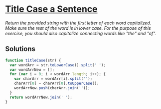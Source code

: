 # [Title Case a Sentence](http://www.freecodecamp.com/challenges/title-case-a-sentence)

*Return the provided string with the first letter of each word capitalized. Make sure the rest of the word is in lower case. For the purpose of this exercise, you should also capitalize connecting words like "the" and "of".*

## Solutions

```javascript
function titleCase(str) {
  var wordArr = str.toLowerCase().split(' ');
  var wordArrNew = [];
  for (var i = 0; i < wordArr.length; i++); {
    var charArr = wordArr[i].split('');
    charArr[0] = charArr[0].toUpperCase();
    wordArrNew.push(charArr.join(''));
  }
  return wordArrNew.join(' ');
}

```
